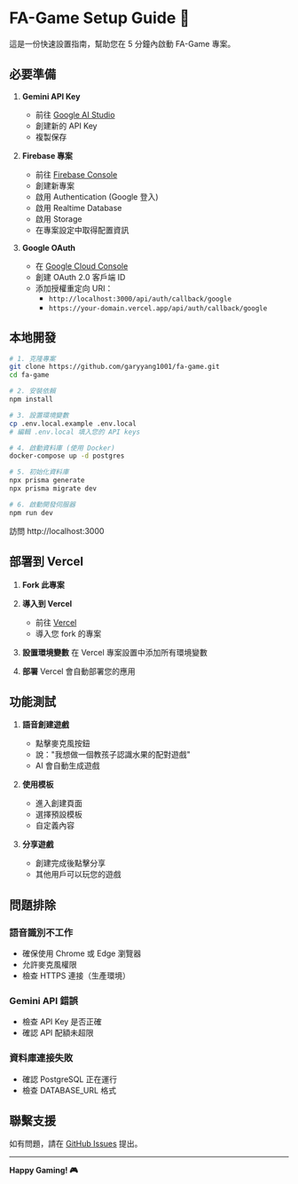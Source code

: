 # FA-Game Setup Guide 🚀

這是一份快速設置指南，幫助您在 5 分鐘內啟動 FA-Game 專案。

## 必要準備

1. **Gemini API Key**
   - 前往 [Google AI Studio](https://makersuite.google.com/app/apikey)
   - 創建新的 API Key
   - 複製保存

2. **Firebase 專案**
   - 前往 [Firebase Console](https://console.firebase.google.com/)
   - 創建新專案
   - 啟用 Authentication (Google 登入)
   - 啟用 Realtime Database
   - 啟用 Storage
   - 在專案設定中取得配置資訊

3. **Google OAuth**
   - 在 [Google Cloud Console](https://console.cloud.google.com/)
   - 創建 OAuth 2.0 客戶端 ID
   - 添加授權重定向 URI：
     - `http://localhost:3000/api/auth/callback/google`
     - `https://your-domain.vercel.app/api/auth/callback/google`

## 本地開發

```bash
# 1. 克隆專案
git clone https://github.com/garyyang1001/fa-game.git
cd fa-game

# 2. 安裝依賴
npm install

# 3. 設置環境變數
cp .env.local.example .env.local
# 編輯 .env.local 填入您的 API keys

# 4. 啟動資料庫 (使用 Docker)
docker-compose up -d postgres

# 5. 初始化資料庫
npx prisma generate
npx prisma migrate dev

# 6. 啟動開發伺服器
npm run dev
```

訪問 http://localhost:3000

## 部署到 Vercel

1. **Fork 此專案**

2. **導入到 Vercel**
   - 前往 [Vercel](https://vercel.com/new)
   - 導入您 fork 的專案

3. **設置環境變數**
   在 Vercel 專案設置中添加所有環境變數

4. **部署**
   Vercel 會自動部署您的應用

## 功能測試

1. **語音創建遊戲**
   - 點擊麥克風按鈕
   - 說："我想做一個教孩子認識水果的配對遊戲"
   - AI 會自動生成遊戲

2. **使用模板**
   - 進入創建頁面
   - 選擇預設模板
   - 自定義內容

3. **分享遊戲**
   - 創建完成後點擊分享
   - 其他用戶可以玩您的遊戲

## 問題排除

### 語音識別不工作
- 確保使用 Chrome 或 Edge 瀏覽器
- 允許麥克風權限
- 檢查 HTTPS 連接（生產環境）

### Gemini API 錯誤
- 檢查 API Key 是否正確
- 確認 API 配額未超限

### 資料庫連接失敗
- 確認 PostgreSQL 正在運行
- 檢查 DATABASE_URL 格式

## 聯繫支援

如有問題，請在 [GitHub Issues](https://github.com/garyyang1001/fa-game/issues) 提出。

---

**Happy Gaming! 🎮**